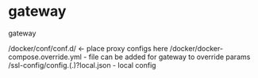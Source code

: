 # gateway
gateway

/docker/conf/conf.d/ <- place proxy configs here
/docker/docker-compose.override.yml - file can be added for gateway to override params
/ssl-config/config.(<env>.)?local.json - local config
